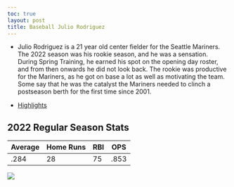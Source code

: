 ```yaml
---
toc: true
layout: post
title: Baseball Julio Rodriguez
---
```

- Julio Rodriguez is a 21 year old center fielder for the Seattle Mariners. The 2022 season was his rookie season, and he was a sensation. During Spring Training, he earned his spot on the opening day roster, and from then onwards he did not look back. The rookie was productive for the Mariners, as he got on base a lot as well as motivating the team. Some say that he was the catalyst the Mariners needed to clinch a postseason berth for the first time since 2001. 

- [Highlights](https://www.youtube.com/watch?v=B29wUCoXbro)

## 2022 Regular Season Stats ##

| Average | Home Runs | RBI | OPS | 
| ------- | --------- | --- | --- |
| .284 | 28 | 75 | .853 | 


![](vscode-remote://wsl%2Bubuntu/mnt/c/Users/rohan/vscode/FrontendRepository/images/jrod.png)
